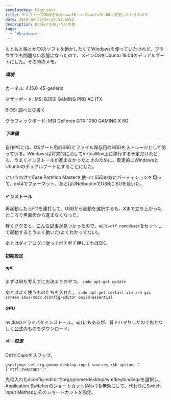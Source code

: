 ```yaml
---
templateKey: blog-post
title: デスクトップ環境をWindows10 -> Ubuntu18.04に変更したときのメモ
date: 2019-02-22T05:29:51.656Z
description: Dockerを使いたいの巻
tags:
  - '#hardware'
---
```

もともと株とかFXのソフトを動かしたくてWindowsを使っていたけれど、ブラウザでも問題ない状態になったので、メインOSをUbuntu 18.04のデュアルブートにした。その時のメモ。

##### 環境
カーネル: 4.15.0-45-generic

マザーボード: MSI B250I GAMING PRO AC ITX

BIOS: 調べたら書く

グラフィックボード: MSI GeForce GTX 1080 GAMING X 8G


##### 下準備
自作PCには、OSブート用のSSDとファイル保存用のHDDをストレージとして使っている。Windowsは将来的に消してVirtualBox上に移行する予定だけれども、うまくインストールが進まなかったときのために、暫定的にWindowsとUbuntuのデュアルブートにすることにした。

というわけでEase Partition Masterを使ってSSDの方にパーティションを切って、ext4でフォーマット、あとはUNetbootinでUSBにISOを焼いた。

#### インストール
再起動したらF11を連打して、USBから起動を選択するも、Xまで立ち上がったところで黒画面から進まなくなった。

軽くググると、[こんな記事](https://www.reddit.com/r/Ubuntu/comments/92uxbf/unable_to_install_ubuntu_firmware_bug_tsc_deadline/)が見つかったので、`ACPI=off nomodeset`をセットして起動するとうまく動いた(よくわかってない)。

あとはダイアログに従ってポチポチ押してればOK。

#### 初期設定

##### apt
まずは何も考えずにお決まりのやつ。
```sudo apt-get update```

あとはよく使うものたちを入れた。
```sudo apt-get install vim zsh gcc screen ibus-mozc dconfig-editor build-essential```

##### GPU
nvidiaのドライバをインストール。`apt`にもあるが、昔ドハマりしたのでおとなしく[公式](https://www.nvidia.com/Download/index.aspx?lang=en-us)のものをダウンロード。

##### キー設定
CtrlとCapsをスワップ。

```gsettings set org.gnome.desktop.input-sources xkb-options "['ctrl:swapcaps']"```

先程入れたdconfig-editorでorg/gnome/desktop/wm/keybindingsを選択し、Application Switcherのショートカット(Alt+`)を無効にして、代わりにSwitch Input Methodにそのショートカットを設定。
